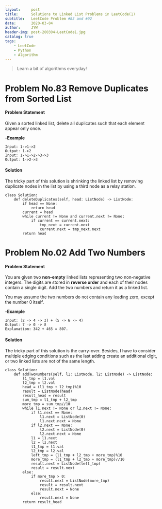 ```yaml
---
layout:     post
title:      Solutions to Linked List Problems in LeetCode(1)
subtitle:   LeetCode Problem #83 and #02
date:       2020-03-04
author:     JYW
header-img: post-200304-LeetCode1.jpg
catalog: true
tags:
    - LeetCode
    - Python
    - Algorithm
---
```


>Learn a bit of algorithms everyday!

# Problem No.83 Remove Duplicates from Sorted List

#### Problem Statement

Given a sorted linked list, delete all duplicates such that each element appear only once.

-**Example**
```
Input: 1->1->2
Output: 1->2
Input: 1->1->2->3->3
Output: 1->2->3
```

#### Solution

The tricky part of this solution is shrinking the linked list by removing duplicate nodes in the list by using a third node as a relay station.
```
class Solution:
    def deleteDuplicates(self, head: ListNode) -> ListNode:
        if head == None:
            return head
        current = head
        while current != None and current.next != None:
            if current == current.next:
                tmp_next = current.next
                current.next = tmp_next.next
        return head
``` 

# Problem No.02 Add Two Numbers

#### Problem Statement

You are given two **non-empty** linked lists representing two non-negative integers. The digits are stored in **reverse order** and each of their nodes contain a single digit. Add the two numbers and return it as a linked list.

You may assume the two numbers do not contain any leading zero, except the number 0 itself.

-**Example**
```
Input: (2 -> 4 -> 3) + (5 -> 6 -> 4)
Output: 7 -> 0 -> 8
Explanation: 342 + 465 = 807.
```

#### Solution

The tricky part of this solution is the carry-over. Besides, I have to consider multiple edging conditions such as the last adding create an additional digit, or two linked lists are not of the same length.
```
class Solution:
    def addTwoNumbers(self, l1: ListNode, l2: ListNode) -> ListNode:
        l1_tmp = l1.val
        l2_tmp = l2.val
        head = (l1_tmp + l2_tmp)%10
        result = ListNode(head)  
        result_head = result
        sum_tmp = l1_tmp + l2_tmp
        more_tmp = sum_tmp//10
        while l1.next != None or l2.next != None:       
            if l1.next == None:
                l1.next = ListNode(0)
                l1.next.next = None
            if l2.next == None:
                l2.next = ListNode(0)
                l2.next.next = None
            l1 = l1.next
            l2 = l2.next
            l1_tmp = l1.val
            l2_tmp = l2.val
            left_tmp = (l1_tmp + l2_tmp + more_tmp)%10
            more_tmp = (l1_tmp + l2_tmp + more_tmp)//10
            result.next = ListNode(left_tmp)
            result = result.next
        else:
            if more_tmp > 0:
                result.next = ListNode(more_tmp)
                result = result.next
                result.next = None
            else:
                result.next = None
        return result_head
``` 